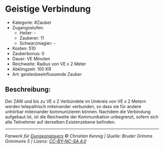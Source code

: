 # Geistige Verbindung

- Kategorie: #Zauber
- Zugangsstufen:
  - Heiler: -
  - Zauberer: 11
  - Schwarzmagier: -
- Kosten: 510
- Zauberbonus: 0
- Dauer: VE Minuten
- Reichweite: Radius von VE x 2 Meter
- Abklingzeit: 100 KR
- Art: geistesbeeinflussende Zauber

## Beschreibung:

Der ZAW und bis zu VE x 2 Verbündete im Umkreis von VE x 2 Metern werden telepathisch miteinander verbunden, so dass sie für andere unhörbar miteinander kommunizieren können. Nachdem die Verbindung aufgebaut ist, ist die Reichweite der Kommunikation unbegrenzt, sofern sich alle Teilnehmer auf derselben Existenzebene befinden.

---

_Fanwerk für [Dungeonslayers](https://www.dungeonslayers.net/) © Christian Kennig | Quelle: Bruder Grimms Grimmoire 5 | Lizenz: [CC-BY-NC-SA 4.0](https://creativecommons.org/licenses/by-nc-sa/4.0/deed.de)_
